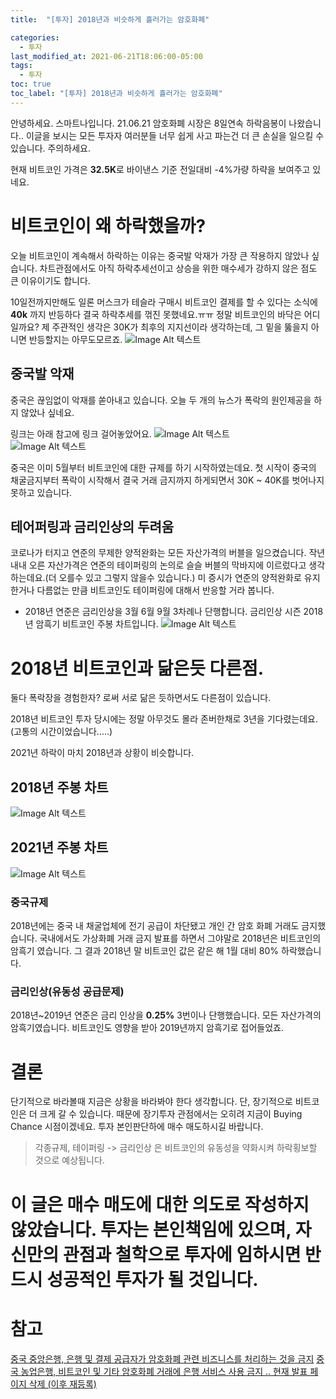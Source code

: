 ```yaml
---
title:  "[투자] 2018년과 비슷하게 흘러가는 암호화폐"

categories:
  - 투자
last_modified_at: 2021-06-21T18:06:00-05:00
tags:
  - 투자
toc: true
toc_label: "[투자] 2018년과 비슷하게 흘러가는 암호화폐"
---
```


안녕하세요. 스마트나입니다.
21.06.21 암호화폐 시장은 8일연속 하락음봉이 나왔습니다.. 이글을 보시는 모든 투자자 여러분들 너무 쉽게 사고 파는건 더 큰 손실을 일으킬 수 있습니다. 주의하세요.

현재 비트코인 가격은 **32.5K**로 바이낸스 기준 전일대비 -4%가량 하략을 보여주고 있네요.

# 비트코인이 왜 하락했을까?
오늘 비트코인이 계속해서 하락하는 이유는 중국발 악재가 가장 큰 작용하지 않았나 싶습니다. 차트관점에서도 아직 하락추세선이고 상승을 위한 매수세가 강하지 않은 점도 큰 이유이기도 합니다.

10일전까지만해도 일론 머스크가 테슬라 구매시 비트코인 결제를 할 수 있다는 소식에 **40k** 까지 반등하다 결국 하락추세를 꺾진 못했네요.ㅠㅠ
정말 비트코인의 바닥은 어디일까요? 제 주관적인 생각은 30K가 최후의 지지선이라 생각하는데, 그 밑을 뚫을지 아니면 반등할지는 아무도모르죠.
![Image Alt 텍스트](/assets/img/invest/20210621/binance.jpeg)  

## 중국발 악재
중국은 끊임없이 악재를 쏟아내고 있습니다. 오늘 두 개의 뉴스가 폭락의 원인제공을 하지 않았나 싶네요.

링크는 아래 참고에 링크 걸어놓았어요.
![Image Alt 텍스트](/assets/img/invest/20210621/china_1.png)  
![Image Alt 텍스트](/assets/img/invest/20210621/china_2.png)  

중국은 이미 5월부터 비트코인에 대한 규제를 하기 시작하였는데요. 첫 시작이 중국의 채굴금지부터 폭락이 시작해서 결국 거래 금지까지 하게되면서 30K ~ 40K를 벗어나지 못하고 있습니다.

## 테어퍼링과 금리인상의 두려움
코로나가 터지고 연준의 무제한 양적완화는 모든 자산가격의 버블을 일으켰습니다. 작년 내내 오른 자산가격은 연준의 테이퍼링의 논의로 슬슬 버블의 막바지에 이르렀다고 생각하는데요.(더 오를수 있고 그렇지 않을수 있습니다.) 미 증시가 연준의 양적완화로 유지한거나 다름없는 만큼 비트코인도 테이퍼링에 대해서 반응할 거라 봅니다.

* 2018년 연준은 금리인상을 3월 6월 9월 3차례나 단행합니다. 금리인상 시즌 2018년 암흑기 비트코인 주봉 차트입니다.
![Image Alt 텍스트](/assets/img/invest/20210621/2018_bitcoin.jpeg)  

# 2018년 비트코인과 닮은듯 다른점.
둘다 폭락장을 경험한자? 로써 서로 닮은 듯하면서도 다른점이 있습니다.

2018년 비트코인 투자 당시에는 정말 아무것도 몰라 존버한채로 3년을 기다렸는데요.(고통의 시간이었습니다.....)

2021년 하락이 마치 2018년과 상황이 비슷합니다.

## 2018년 주봉 차트
![Image Alt 텍스트](/assets/img/invest/20210621/2018_bitcoin.jpeg) 

## 2021년 주봉 차트
![Image Alt 텍스트](/assets/img/invest/20210621/2021_bitcoin.jpeg)  

### 중국규제
2018년에는 중국 내 채굴업체에 전기 공급이 차단됐고 개인 간 암호 화폐 거래도 금지했습니다. 국내에서도 가상화폐 거래 금지 발표를 하면서 그야말로 2018년은 비트코인의 암흑기 였습니다. 그 결과 2018년 말 비트코인 값은 같은 해 1월 대비 80% 하락했습니다.

### 금리인상(유동성 공급문제)
2018년~2019년 연준은 금리 인상을 **0.25%** 3번이나 단행했습니다. 모든 자산가격의 암흑기였습니다. 비트코인도 영향을 받아 2019년까지 암흑기로 접어들었죠.

# 결론
단기적으로 바라볼때 지금은 상황을 바라봐야 한다 생각합니다. 단, 장기적으로 비트코인은 더 크게 갈 수 있습니다. 때문에 장기투자 관점에서는 오히려 지금이 Buying Chance 시점이겠네요. 투자 본인판단하에 매수 매도하시길 바랍니다.

> 각종규제, 테이퍼링 -> 금리인상 은 비트코인의 유동성을 약화시켜 하락횡보할 것으로 예상됩니다.

# 이 글은 매수 매도에 대한 의도로 작성하지 않았습니다. 투자는 본인책임에 있으며, 자신만의 관점과 철학으로 투자에 임하시면 반드시 성공적인 투자가 될 것입니다.


# 참고
[중국 중앙은행, 은행 및 결제 공급자가 암호화폐 관련 비즈니스를 처리하는 것을 금지](https://coincode.kr/archives/53828)
[중국 농업은행, 비트코인 및 기타 암호화폐 거래에 은행 서비스 사용 금지 .. 현재 발표 페이지 삭제 (이후 재등록)](https://coincode.kr/archives/53824)